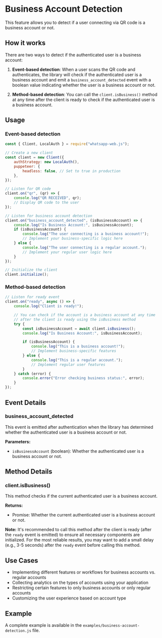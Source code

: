 # Business Account Detection

This feature allows you to detect if a user connecting via QR code is a business account or not.

## How it works

There are two ways to detect if the authenticated user is a business account:

1. **Event-based detection**: When a user scans the QR code and authenticates, the library will check if the authenticated user is a business account and emit a `business_account_detected` event with a boolean value indicating whether the user is a business account or not.

2. **Method-based detection**: You can call the `client.isBusiness()` method at any time after the client is ready to check if the authenticated user is a business account.

## Usage

### Event-based detection

```javascript
const { Client, LocalAuth } = require("whatsapp-web.js");

// Create a new client
const client = new Client({
    authStrategy: new LocalAuth(),
    puppeteer: {
        headless: false, // Set to true in production
    },
});

// Listen for QR code
client.on("qr", (qr) => {
    console.log("QR RECEIVED", qr);
    // Display QR code to the user
});

// Listen for business account detection
client.on("business_account_detected", (isBusinessAccount) => {
    console.log("Is Business Account:", isBusinessAccount);
    if (isBusinessAccount) {
        console.log("The user connecting is a business account!");
        // Implement your business-specific logic here
    } else {
        console.log("The user connecting is a regular account.");
        // Implement your regular user logic here
    }
});

// Initialize the client
client.initialize();
```

### Method-based detection

```javascript
// Listen for ready event
client.on("ready", async () => {
    console.log("Client is ready!");

    // You can check if the account is a business account at any time
    // after the client is ready using the isBusiness method
    try {
        const isBusinessAccount = await client.isBusiness();
        console.log("Is Business Account:", isBusinessAccount);

        if (isBusinessAccount) {
            console.log("This is a business account!");
            // Implement business-specific features
        } else {
            console.log("This is a regular account.");
            // Implement regular user features
        }
    } catch (error) {
        console.error("Error checking business status:", error);
    }
});
```

## Event Details

### business_account_detected

This event is emitted after authentication when the library has determined whether the authenticated user is a business account or not.

**Parameters:**

-   `isBusinessAccount` (boolean): Whether the authenticated user is a business account or not.

## Method Details

### client.isBusiness()

This method checks if the current authenticated user is a business account.

**Returns:**

-   Promise<boolean>: Whether the current authenticated user is a business account or not.

**Note:** It's recommended to call this method after the client is ready (after the `ready` event is emitted) to ensure all necessary components are initialized. For the most reliable results, you may want to add a small delay (e.g., 3-5 seconds) after the `ready` event before calling this method.

## Use Cases

-   Implementing different features or workflows for business accounts vs. regular accounts
-   Collecting analytics on the types of accounts using your application
-   Restricting certain features to only business accounts or only regular accounts
-   Customizing the user experience based on account type

## Example

A complete example is available in the `examples/business-account-detection.js` file.
